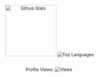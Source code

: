 <div align = "center">
<p align="center">
  <img height="165" src="https://github-readme-stats.vercel.app/api?username=DorsaRoh&count_private=true&include_all_commits=true&show_icons=true&theme=algolia" alt="Github Stats" />
  <img src="https://github-readme-stats.vercel.app/api/top-langs/?username=DorsaRoh&layout=compact&theme=algolia" alt="Top Languages" />
  <br></br>

  Profile Views: ![Views](https://profile-counter.glitch.me/{DorsaRoh}/count.svg)
<img src="https://komarev.com/ghpvc/?username=DorsaRoh&style=flat-square&color=blue" alt=""/>

